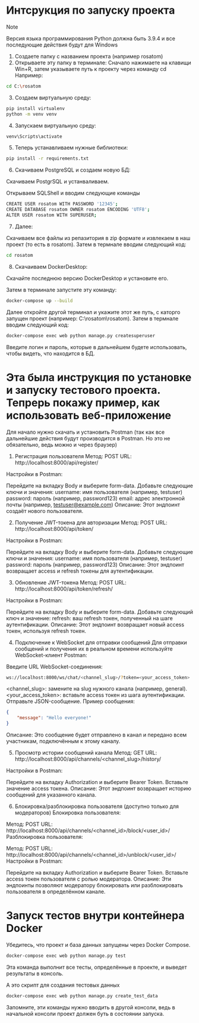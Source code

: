 # Интсрукция по запуску проекта

>[!NOTE]
>Версия языка программирования Python должна быть 3.9.4 и все последующие действия будут для Windows

1. Создаете папку с названием проекта (например rosatom)
2. Открываете эту папку в терминале:
Сначало нажимаете на клавищи Win+R, затем указываете путь к проекту через команду cd
Например:
```bash
cd C:\rosatom
```
3. Создаем виртуальную среду:
```bash
pip install virtualenv
python -m venv venv
```
4. Запускаем виртуальную среду:
```bash
venv\Scripts\activate
```
5. Теперь устанавливаем нужные библиотеки:

```bash
pip install -r requirements.txt
```

6. Скачиваем PostgreSQL и создаем новую БД:

Скачиваем PostgrSQL и устанваливаем.

Открываем SQLShell и вводим следующие команды
```bash
CREATE USER rosatom WITH PASSWORD '12345';
CREATE DATABASE rosatom OWNER rosatom ENCODING 'UTF8';
ALTER USER rosatom WITH SUPERUSER;
```

7. Далее:

Скачиваем все файлы из репазитория в zip формате и извлекаем в наш проект (то есть в rosatom). Затем в термнале вводим следующий код:
```bash
cd rosatom
```

8. Скачаиваем DockerDesktop:

Скачайте последнюю версию DockerDesktop и установите его.

Затем в терминале запустите эту команду:
```bash
docker-compose up --build
```
Далее откройте другой терминал и укажите этот же путь, с каторго запущен проект (например: C:\rosatom\rosatom). Затем в термнале вводим следующий код: 
```bash
docker-compose exec web python manage.py createsuperuser
```
Введите логин и пароль, которые в дальнейшем будете использовать, чтобы видеть, что находится в БД.

# Эта была инструкция по установке и запуску тестового проекта. Тепрерь покажу пример, как использовать веб-приложение

Для начало нужно скачать и установить Postman (так как все дальнейшие действия будут производится в Postman. Но это не обязательно, ведь можно и через браузер)

1. Регистрация пользователя
Метод: POST
URL: http://localhost:8000/api/register/

Настройки в Postman:

Перейдите на вкладку Body и выберите form-data.
Добавьте следующие ключи и значения:
username: имя пользователя (например, testuser)
password: пароль (например, password123)
email: адрес электронной почты (например, testuser@example.com)
Описание: Этот эндпоинт создаёт нового пользователя.

2. Получение JWT-токена для авторизации
Метод: POST
URL: http://localhost:8000/api/token/

Настройки в Postman:

Перейдите на вкладку Body и выберите form-data.
Добавьте следующие ключи и значения:
username: имя пользователя (например, testuser)
password: пароль (например, password123)
Описание: Этот эндпоинт возвращает access и refresh токены для аутентификации.

3. Обновление JWT-токена
Метод: POST
URL: http://localhost:8000/api/token/refresh/

Настройки в Postman:

Перейдите на вкладку Body и выберите form-data.
Добавьте следующий ключ и значение:
refresh: ваш refresh токен, полученный на шаге аутентификации.
Описание: Этот эндпоинт возвращает новый access токен, используя refresh токен.

4. Подключение к WebSocket для отправки сообщений
Для отправки сообщений и получения их в реальном времени используйте WebSocket-клиент Postman:

Введите URL WebSocket-соединения:

```bash
ws://localhost:8000/ws/chat/<channel_slug>/?token=<your_access_token>
```
<channel_slug>: замените на slug нужного канала (например, general).
<your_access_token>: вставьте access токен из шага аутентификации.
Отправьте JSON-сообщение. Пример сообщения:

```json
{
    "message": "Hello everyone!"
}
```
Описание: Это сообщение будет отправлено в канал и передано всем участникам, подключённым к этому каналу.

5. Просмотр истории сообщений канала
Метод: GET
URL: http://localhost:8000/api/channels/<channel_slug>/history/

Настройки в Postman:

Перейдите на вкладку Authorization и выберите Bearer Token.
Вставьте значение access токена.
Описание: Этот эндпоинт возвращает историю сообщений для указанного канала.

6. Блокировка/разблокировка пользователя (доступно только для модераторов)
Блокировка пользователя:

Метод: POST
URL: http://localhost:8000/api/channels/<channel_id>/block/<user_id>/
Разблокировка пользователя:

Метод: POST
URL: http://localhost:8000/api/channels/<channel_id>/unblock/<user_id>/
Настройки в Postman:

Перейдите на вкладку Authorization и выберите Bearer Token.
Вставьте access токен пользователя с ролью модератора.
Описание: Эти эндпоинты позволяют модератору блокировать или разблокировать пользователя в определённом канале.

# Запуск тестов внутри контейнера Docker
Убедитесь, что проект и база данных запущены через Docker Compose.


```bash
docker-compose exec web python manage.py test
```
Эта команда выполнит все тесты, определённые в проекте, и выведет результаты в консоль.

А это скрипт для создания тестовых данных
```bash
docker-compose exec web python manage.py create_test_data
```

Запомните, эти команды нужно вводить в другой консоли, ведь в начальной консоли проект должен буть в состоянии запуска.
